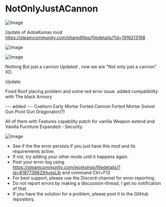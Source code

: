 # NotOnlyJustACannon

![Image](https://i.imgur.com/buuPQel.png)

Update of AobaKumas mod
https://steamcommunity.com/sharedfiles/filedetails/?id=1916213168

![Image](https://i.imgur.com/pufA0kM.png)

	
![Image](https://i.imgur.com/Z4GOv8H.png)

Nothing But just a cannon Updated , now we are "Not only just a cannon" XD.


Update: 

Fixed Roof placing problem and some red error issue.
added compatibility with The black Armory



--- added ---
Coehorn 
Early Mortar
Forted Cannon
Forted Mortar
Swivel Gun
Pivot Gun
Dragonator(?)

All of them with Features capability patch for vanilla Weapon extend and Vanilla Furniture Expanded - Security.

![Image](https://i.imgur.com/PwoNOj4.png)



-  See if the the error persists if you just have this mod and its requirements active.
-  If not, try adding your other mods until it happens again.
-  Post your error-log using https://steamcommunity.com/workshop/filedetails/?id=818773962]HugsLib and command Ctrl+F12
-  For best support, please use the Discord-channel for error-reporting.
-  Do not report errors by making a discussion-thread, I get no notification of that.
-  If you have the solution for a problem, please post it to the GitHub repository.



